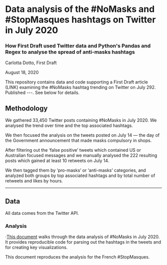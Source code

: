 # Data analysis of the #NoMasks and #StopMasques hashtags on Twitter in July 2020

### How First Draft used Twitter data and Python's Pandas and Regex to analyse the spread of anti-masks hashtags
Carlotta Dotto, First Draft

August 18, 2020

This repository contains data and code supporting a First Draft article (LINK) examining the #NoMasks hashtag trending on Twitter on July 292. Published ---. See below for details.

## Methodology

We gathered 33,450 Twitter posts containing #NoMasks in July 2020. We analysed the trend over time and the top associated hashtags.

We then focused the analysis on the tweets posted on July 14 — the day of the Government announcement that made masks compulsory in shops. 

After filtering out the ‘false positive’ tweets which contained US or Australian focused messages and we manually analysed the 222 resulting posts which gained at least 10 retweets on July 14. 

We then tagged them by ‘pro-masks’ or ‘anti-masks’ categories, and analyzed both groups by top associated hashtags and by total number of retweets and likes by hours.

---

## Data

All data comes from the Twitter API.

### Analysis
⋅[This document](https://github.com/dottocarlotta/antimasks-hashtags-data-analysis/blob/master/NoMasks-analysis.ipynb) walks through the data analysis of #NoMasks in July 2020. It provides reproducible code for parsing out the hashtags in the tweets and for creating key visualizations.

This document reproduces the analysis for the French #StopMasques.


